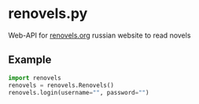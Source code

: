 # renovels.py
Web-API for [renovels.org](https://renovels.org) russian website to read novels

## Example
```python
import renovels
renovels = renovels.Renovels()
renovels.login(username="", password="")
```
